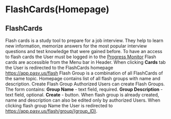 # FlashCards(Homepage)

## FlashCards
Flash cards is a study tool to prepare for a job interview. 
They help to learn new information, memorize answers for the most popular interview questions and test knowledge that were gained before. 
To have an access to flash cards the User must be logged in to the [Progress Monitor](https://app.pasv.us)
Flash cards are accessible from the Menu bar in Header. When clicking **Cards** tab the User is redirected to the  FlashCards homepage
https://app.pasv.us/flash
Flash Group is a combination of all FlashCards of the same topic.
Homepage contains list of all flash groups with name and description.
Create Flash Group
Authorized Users can create Flash Groups. The form contains: 
**Group  Name** -  text field, required.
**Group Description** - text field, optional.
**Create** - button.
When flash group is already created, name and description can also be edited only by authorized Users.
When clicking flash group Name the User is redirected to https://app.pasv.us/flash/group/(group_ID).